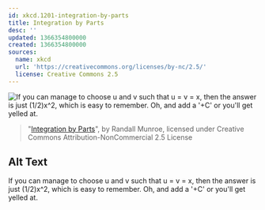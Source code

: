 ```yaml
---
id: xkcd.1201-integration-by-parts
title: Integration by Parts
desc: ''
updated: 1366354800000
created: 1366354800000
sources:
  name: xkcd
  url: 'https://creativecommons.org/licenses/by-nc/2.5/'
  license: Creative Commons 2.5
---
```

![If you can manage to choose u and v such that u = v = x, then the answer is just (1/2)x^2, which is easy to remember. Oh, and add a '+C' or you'll get yelled at.](https://imgs.xkcd.com/comics/integration_by_parts.png)
> "[Integration by Parts](https://xkcd.com/1201/)", by Randall Munroe, licensed under Creative Commons Attribution-NonCommercial 2.5 License

## Alt Text
If you can manage to choose u and v such that u = v = x, then the answer is just (1/2)x^2, which is easy to remember. Oh, and add a '+C' or you'll get yelled at.
